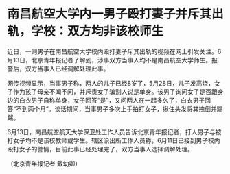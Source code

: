 

# 南昌航空大学内一男子殴打妻子并斥其出轨，学校：双方均非该校师生

近日，一则男子在南昌航空大学校内殴打妻子斥其出轨的视频在网上引发关注。6月13日，北京青年报记者了解到，涉事双方当事人均不是南昌航空大学师生。报警后，双方当事人已经调解处理此事。

网传视频显示，当事男子称，两人的儿子已经8岁了，5月28日，儿子发高烧，女子作为孩子母亲不闻不问，并斥责女子骗别人说是单身。该男子询问女子是否跟身边的白衣男子自称单身，女子回答“是”，又问两人在一起多久了，白衣男子回答“不到两个月”。谈话期间，当事男子多次上手拍打女子，揪住头发将其拽倒并踢踹。

6月13日，南昌航空航天大学保卫处工作人员告诉北京青年报记者，打人男子与被打女子均不是该校教师或学生。辖区派出所工作人员称，6月11日已接到男子校内殴打女子的警情，目前此事已经处理完了，双方当事人选择调解处理。

（北京青年报记者 戴幼卿）

